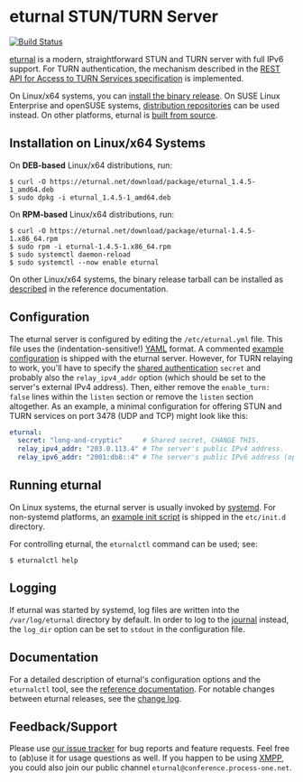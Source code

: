 # eturnal STUN/TURN Server

[![Build Status](https://travis-ci.com/weiss/eturnal.svg?branch=master)][1]

[eturnal][2] is a modern, straightforward STUN and TURN server with full IPv6
support. For TURN authentication, the mechanism described in the [REST API for
Access to TURN Services specification][3] is implemented.

On Linux/x64 systems, you can [install the binary
release](#installation-on-linuxx64-systems). On SUSE Linux Enterprise and
openSUSE systems, [distribution repositories][4] can be used instead. On other
platforms, eturnal is [built from source][5].

## Installation on Linux/x64 Systems

On **DEB-based** Linux/x64 distributions, run:

    $ curl -O https://eturnal.net/download/package/eturnal_1.4.5-1_amd64.deb
    $ sudo dpkg -i eturnal_1.4.5-1_amd64.deb

On **RPM-based** Linux/x64 distributions, run:

    $ curl -O https://eturnal.net/download/package/eturnal-1.4.5-1.x86_64.rpm
    $ sudo rpm -i eturnal-1.4.5-1.x86_64.rpm
    $ sudo systemctl daemon-reload
    $ sudo systemctl --now enable eturnal

On other Linux/x64 systems, the binary release tarball can be installed as
[described][6] in the reference documentation.

## Configuration

The eturnal server is configured by editing the `/etc/eturnal.yml` file. This
file uses the (indentation-sensitive!) [YAML][7] format. A commented [example
configuration][8] is shipped with the eturnal server. However, for TURN relaying
to work, you'll have to specify the [shared authentication][3] `secret` and
probably also the `relay_ipv4_addr` option (which should be set to the server's
external IPv4 address). Then, either remove the `enable_turn: false` lines
within the `listen` section or remove the `listen` section altogether. As an
example, a minimal configuration for offering STUN and TURN services on port
3478 (UDP and TCP) might look like this:

```yaml
eturnal:
  secret: "long-and-cryptic"     # Shared secret, CHANGE THIS.
  relay_ipv4_addr: "203.0.113.4" # The server's public IPv4 address.
  relay_ipv6_addr: "2001:db8::4" # The server's public IPv6 address (optional).
```

## Running eturnal

On Linux systems, the eturnal server is usually invoked by [systemd][9]. For
non-systemd platforms, an [example init script][10] is shipped in the
`etc/init.d` directory.

For controlling eturnal, the `eturnalctl` command can be used; see:

    $ eturnalctl help

## Logging

If eturnal was started by systemd, log files are written into the
`/var/log/eturnal` directory by default. In order to log to the [journal][11]
instead, the `log_dir` option can be set to `stdout` in the configuration file.

## Documentation

For a detailed description of eturnal's configuration options and the
`eturnalctl` tool, see the [reference documentation][12]. For notable changes
between eturnal releases, see the [change log][13].

## Feedback/Support

Please use [our issue tracker][14] for bug reports and feature requests. Feel
free to (ab)use it for usage questions as well. If you happen to be using
[XMPP][15], you could also join our public channel
`eturnal@conference.process-one.net`.

 [1]: https://app.travis-ci.com/github/weiss/eturnal
 [2]: https://eturnal.net/
 [3]: https://tools.ietf.org/html/draft-uberti-behave-turn-rest-00
 [4]: https://software.opensuse.org/download/?package=eturnal&project=devel:languages:erlang
 [5]: https://github.com/processone/eturnal/blob/1.4.5/INSTALL.md
 [6]: https://eturnal.net/documentation/#Installation
 [7]: https://en.wikipedia.org/wiki/YAML
 [8]: https://github.com/processone/eturnal/blob/1.4.5/config/eturnal.yml
 [9]: https://www.freedesktop.org/software/systemd/man/systemctl.html
[10]: https://github.com/processone/eturnal/blob/1.4.5/scripts/eturnal.init
[11]: https://www.freedesktop.org/software/systemd/man/systemd-journald.service.html
[12]: https://eturnal.net/documentation/
[13]: https://github.com/processone/eturnal/blob/1.4.5/CHANGELOG.md
[14]: https://github.com/processone/eturnal/issues
[15]: https://xmpp.org
